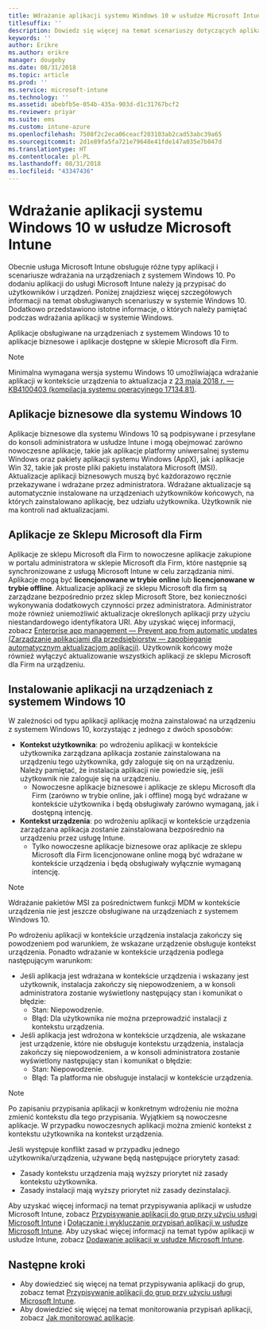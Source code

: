 ```yaml
---
title: Wdrażanie aplikacji systemu Windows 10 w usłudze Microsoft Intune
titlesuffix: ''
description: Dowiedz się więcej na temat scenariuszy dotyczących aplikacji systemu Windows 10 dostępnych w usłudze Microsoft Intune.
keywords: ''
author: Erikre
ms.author: erikre
manager: dougeby
ms.date: 08/31/2018
ms.topic: article
ms.prod: ''
ms.service: microsoft-intune
ms.technology: ''
ms.assetid: abebfb5e-054b-435a-903d-d1c31767bcf2
ms.reviewer: priyar
ms.suite: ems
ms.custom: intune-azure
ms.openlocfilehash: 7508f2c2eca06ceacf203103ab2cad53abc39a65
ms.sourcegitcommit: 2d1e89fa5fa721e79648e41fde147a035e7b047d
ms.translationtype: HT
ms.contentlocale: pl-PL
ms.lasthandoff: 08/31/2018
ms.locfileid: "43347436"
---
```

# <a name="windows-10-app-deployment-using-microsoft-intune"></a>Wdrażanie aplikacji systemu Windows 10 w usłudze Microsoft Intune 

Obecnie usługa Microsoft Intune obsługuje różne typy aplikacji i scenariusze wdrażania na urządzeniach z systemem Windows 10. Po dodaniu aplikacji do usługi Microsoft Intune należy ją przypisać do użytkowników i urządzeń. Poniżej znajdziesz więcej szczegółowych informacji na temat obsługiwanych scenariuszy w systemie Windows 10. Dodatkowo przedstawiono istotne informacje, o których należy pamiętać podczas wdrażania aplikacji w systemie Windows. 

Aplikacje obsługiwane na urządzeniach z systemem Windows 10 to aplikacje biznesowe i aplikacje dostępne w sklepie Microsoft dla Firm.

> [!Note]
> Minimalna wymagana wersja systemu Windows 10 umożliwiająca wdrażanie aplikacji w kontekście urządzenia to aktualizacja z [23 maja 2018 r. — KB4100403 (kompilacja systemu operacyjnego 17134.81)](https://support.microsoft.com/en-us/help/4100403/windows-10-update-kb4100403).

## <a name="windows-10-line-of-business-apps"></a>Aplikacje biznesowe dla systemu Windows 10

Aplikacje biznesowe dla systemu Windows 10 są podpisywane i przesyłane do konsoli administratora w usłudze Intune i mogą obejmować zarówno nowoczesne aplikacje, takie jak aplikacje platformy uniwersalnej systemu Windows oraz pakiety aplikacji systemu Windows (AppX), jak i aplikacje Win 32, takie jak proste pliki pakietu instalatora Microsoft (MSI). Aktualizacje aplikacji biznesowych muszą być każdorazowo ręcznie przekazywane i wdrażane przez administratora. Wdrażane aktualizacje są automatycznie instalowane na urządzeniach użytkowników końcowych, na których zainstalowano aplikację, bez udziału użytkownika. Użytkownik nie ma kontroli nad aktualizacjami. 

## <a name="microsoft-store-for-business-apps"></a>Aplikacje ze Sklepu Microsoft dla Firm

Aplikacje ze sklepu Microsoft dla Firm to nowoczesne aplikacje zakupione w portalu administratora w sklepie Microsoft dla Firm, które następnie są synchronizowane z usługą Microsoft Intune w celu zarządzania nimi. Aplikacje mogą być **licencjonowane w trybie online** lub **licencjonowane w trybie offline**. Aktualizacje aplikacji ze sklepu Microsoft dla firm są zarządzane bezpośrednio przez sklep Microsoft Store, bez konieczności wykonywania dodatkowych czynności przez administratora. Administrator może również uniemożliwić aktualizacje określonych aplikacji przy użyciu niestandardowego identyfikatora URI. Aby uzyskać więcej informacji, zobacz [Enterprise app management — Prevent app from automatic updates (Zarządzanie aplikacjami dla przedsiębiorstw — zapobieganie automatycznym aktualizacjom aplikacji)](https://docs.microsoft.com/windows/client-management/mdm/enterprise-app-management#prevent-app-from-automatic-updates). Użytkownik końcowy może również wyłączyć aktualizowanie wszystkich aplikacji ze sklepu Microsoft dla Firm na urządzeniu. 

## <a name="installing-apps-on-windows-10-devices"></a>Instalowanie aplikacji na urządzeniach z systemem Windows 10
W zależności od typu aplikacji aplikację można zainstalować na urządzeniu z systemem Windows 10, korzystając z jednego z dwóch sposobów:

- **Kontekst użytkownika**: po wdrożeniu aplikacji w kontekście użytkownika zarządzana aplikacja zostanie zainstalowana na urządzeniu tego użytkownika, gdy zaloguje się on na urządzeniu. Należy pamiętać, że instalacja aplikacji nie powiedzie się, jeśli użytkownik nie zaloguje się na urządzeniu. 
    - Nowoczesne aplikacje biznesowe i aplikacje ze sklepu Microsoft dla Firm (zarówno w trybie online, jak i offline) mogą być wdrażane w kontekście użytkownika i będą obsługiwały zarówno wymaganą, jak i dostępną intencję.
- **Kontekst urządzenia**: po wdrożeniu aplikacji w kontekście urządzenia zarządzana aplikacja zostanie zainstalowana bezpośrednio na urządzeniu przez usługę Intune.
    - Tylko nowoczesne aplikacje biznesowe oraz aplikacje ze sklepu Microsoft dla Firm licencjonowane online mogą być wdrażane w kontekście urządzenia i będą obsługiwały wyłącznie wymaganą intencję.

> [!Note]
> Wdrażanie pakietów MSI za pośrednictwem funkcji MDM w kontekście urządzenia nie jest jeszcze obsługiwane na urządzeniach z systemem Windows 10.

Po wdrożeniu aplikacji w kontekście urządzenia instalacja zakończy się powodzeniem pod warunkiem, że wskazane urządzenie obsługuje kontekst urządzenia. Ponadto wdrażanie w kontekście urządzenia podlega następującym warunkom:
- Jeśli aplikacja jest wdrażana w kontekście urządzenia i wskazany jest użytkownik, instalacja zakończy się niepowodzeniem, a w konsoli administratora zostanie wyświetlony następujący stan i komunikat o błędzie:
    - Stan: Niepowodzenie.
    - Błąd: Dla użytkownika nie można przeprowadzić instalacji z kontekstu urządzenia.
- Jeśli aplikacja jest wdrożona w kontekście urządzenia, ale wskazane jest urządzenie, które nie obsługuje kontekstu urządzenia, instalacja zakończy się niepowodzeniem, a w konsoli administratora zostanie wyświetlony następujący stan i komunikat o błędzie:
    - Stan: Niepowodzenie.
    - Błąd: Ta platforma nie obsługuje instalacji w kontekście urządzenia. 

> [!Note]
> Po zapisaniu przypisania aplikacji w konkretnym wdrożeniu nie można zmienić kontekstu dla tego przypisania. Wyjątkiem są nowoczesne aplikacje. W przypadku nowoczesnych aplikacji można zmienić kontekst z kontekstu użytkownika na kontekst urządzenia. 

Jeśli występuje konflikt zasad w przypadku jednego użytkownika/urządzenia, używane będą następujące priorytety zasad:
- Zasady kontekstu urządzenia mają wyższy priorytet niż zasady kontekstu użytkownika. 
- Zasady instalacji mają wyższy priorytet niż zasady dezinstalacji.

Aby uzyskać więcej informacji na temat przypisywania aplikacji w usłudze Microsoft Intune, zobacz [Przypisywanie aplikacji do grup przy użyciu usługi Microsoft Intune](apps-deploy.md) i [Dołączanie i wykluczanie przypisań aplikacji w usłudze Microsoft Intune](apps-inc-exl-assignments.md). Aby uzyskać więcej informacji na temat typów aplikacji w usłudze Intune, zobacz [Dodawanie aplikacji w usłudze Microsoft Intune](apps-add.md).

## <a name="next-steps"></a>Następne kroki

- Aby dowiedzieć się więcej na temat przypisywania aplikacji do grup, zobacz temat [Przypisywanie aplikacji do grup przy użyciu usługi Microsoft Intune](apps-deploy.md).
- Aby dowiedzieć się więcej na temat monitorowania przypisań aplikacji, zobacz [Jak monitorować aplikacje](apps-monitor.md).
